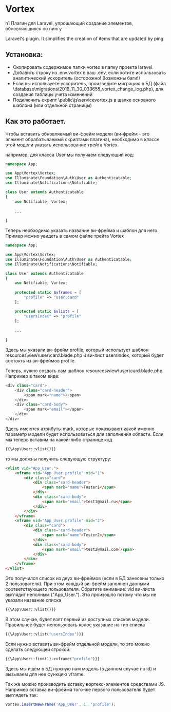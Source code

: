 # Vortex
h1 Плагин для Laravel, упрощающий создание элементов, обновляющихся по пингу

Laravel's plugin. It simplifies the creation of items that are updated by ping

## Установка:

* Скопировать содержимое папки vortex в папку проекта laravel.
* Добавить строку из .env.vortex в ваш .env, если хотите использовать аналитический ускоритель (осторожно! Возможны баги!)
* Если вы используете ускоритель, произведите миграцию в БД (файл \database\migrations\2018_11_30_033655_vortex_change_log.php), для создания таблицы учета изменений
* Подключить скрипт \public\js\servicevortex.js в шапке основного шаблона (или отдельной страницы)

## Как это работает.

Чтобы вставить обновляемый ви-фрейм модели (ви-фрейм - это элемент обрабатываемый скриптами плагина), необходимо в классе этой модели указать использование трейта Vortex.

например, для класса User мы получаем следующий код:

```php
namespace App;

use App\Vortex\Vortex;
use Illuminate\Foundation\Auth\User as Authenticatable;
use Illuminate\Notifications\Notifiable;

class User extends Authenticatable
{
    use Notifiable, Vortex;
    
    ...
    
}
```

Теперь необходимо указать название ви-фрейма и шаблон для него.
Пример можно увидеть в самом файле трейта Vortex

```php
namespace App;

use App\Vortex\Vortex;
use Illuminate\Foundation\Auth\User as Authenticatable;
use Illuminate\Notifications\Notifiable;

class User extends Authenticatable
{
    use Notifiable, Vortex;
    
    protected static $vframes = [
        "profile" => "user.card"
    ];

    protected static $vlists = [
        "usersIndex" => "profile"
    ];
    
    ...
    
}
```
Здесь мы указали ви-фрейм profile, который использует шаблон resources\view\user\card.blade.php и ви-лист usersIndex, который будет состоять из ви-фреймов profile.

Теперь, нужно создать сам шаблон resources\view\user\card.blade.php.
Например в таком виде:
```php
<div class="card">
    <div class="card-header">
        <span mark="name"></span>
    </div>
    <div class="card-body">
        <span mark="email"></span>
    </div>
</div>
```
Здесь имеются атрибуты mark, которые показывают какой именно параметр модели будет использоваться для заполнения области.
Если мы теперь вставим на какой-либо странице код
```php
{{\App\User::vlist()}}
```
то мы должны получить следующую структуру:
```html
<vlist vid="App_User.">
    <vframe vid="App_User.profile" mid="1">
        <div class="card"> 
            <div class="card-header"> 
                <span mark="name">Tester1</span> 
            </div> 
            <div class="card-body"> 
                <span mark="email">test1@mail.ru</span> 
            </div>
        </div>
    </vframe>
    <vframe vid="App_User.profile" mid="2">
        <div class="card">
            <div class="card-header">
                <span mark="name">Tester2</span>
            </div>
            <div class="card-body">
                <span mark="email">test2@mail.com</span>
            </div>
        </div>
    </vframe>
</vlist>
```
Это получился список из двух ви-фреймов (если в БД занесены только 2 пользователя). При этом каждый ви-фрейм заполнен данными соответствующего пользователя.
Обратите внимание: vid ви-листа выглядит неполным ("App_User."). Это произошло потому что мы не указали название списка 
```php
{{\App\User::vlist()}}
```
В этом случае, будет взят первый из доступных списков модели. Правильнее будет использовать явное указание на тип списка 
```php
{{\App\User::vlist("usersIndex")}}
```
Если нужно вставить ви-фрейм отдельной модели, то это можно сделать следующей строкой:
```php
{{\App\User::find(1)->vframe("profile")}}
```
Здесь мы ищем в БД нужную нам модель (в данном случае по id) и вызываем для нее функцию vframe.

Так же можно производить вставку вортекс-элементов средствами JS.
Например вставка ви-фрейма того-же первого пользователя будет выглядеть так:
```js
Vortex.insertNewFrame('App_User', 1, 'profile');
```
